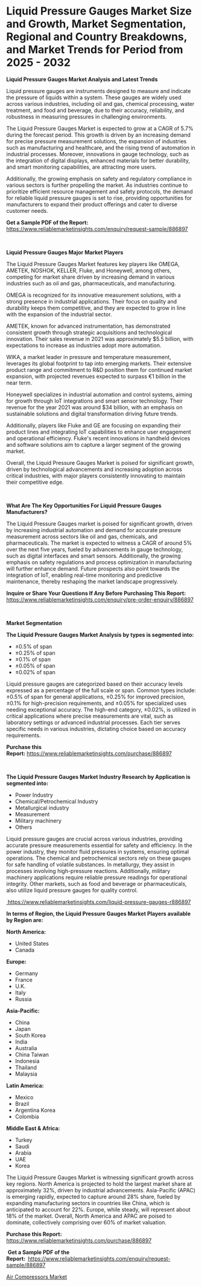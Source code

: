 <p><h1>Liquid Pressure Gauges Market Size and Growth, Market Segmentation, Regional and Country Breakdowns, and Market Trends for Period from 2025 -  2032</h1></p><p><strong>Liquid Pressure Gauges Market Analysis and Latest Trends</strong></p>
<p><p>Liquid pressure gauges are instruments designed to measure and indicate the pressure of liquids within a system. These gauges are widely used across various industries, including oil and gas, chemical processing, water treatment, and food and beverage, due to their accuracy, reliability, and robustness in measuring pressures in challenging environments.</p><p>The Liquid Pressure Gauges Market is expected to grow at a CAGR of 5.7% during the forecast period. This growth is driven by an increasing demand for precise pressure measurement solutions, the expansion of industries such as manufacturing and healthcare, and the rising trend of automation in industrial processes. Moreover, innovations in gauge technology, such as the integration of digital displays, enhanced materials for better durability, and smart monitoring capabilities, are attracting more users.</p><p>Additionally, the growing emphasis on safety and regulatory compliance in various sectors is further propelling the market. As industries continue to prioritize efficient resource management and safety protocols, the demand for reliable liquid pressure gauges is set to rise, providing opportunities for manufacturers to expand their product offerings and cater to diverse customer needs.</p></p>
<p><strong>Get a Sample PDF of the Report:&nbsp;</strong> <a href="https://www.reliablemarketinsights.com/enquiry/request-sample/886897?utm_campaign=3011&utm_medium=2&utm_source=Github&utm_content=ia&utm_term=08042025&utm_id=liquid-pressure-gauges">https://www.reliablemarketinsights.com/enquiry/request-sample/886897</a></p>
<p>&nbsp;</p>
<p><strong>Liquid Pressure Gauges Major Market Players</strong></p>
<p><p>The Liquid Pressure Gauges Market features key players like OMEGA, AMETEK, NOSHOK, KELLER, Fluke, and Honeywell, among others, competing for market share driven by increasing demand in various industries such as oil and gas, pharmaceuticals, and manufacturing.</p><p>OMEGA is recognized for its innovative measurement solutions, with a strong presence in industrial applications. Their focus on quality and durability keeps them competitive, and they are expected to grow in line with the expansion of the industrial sector.</p><p>AMETEK, known for advanced instrumentation, has demonstrated consistent growth through strategic acquisitions and technological innovation. Their sales revenue in 2021 was approximately $5.5 billion, with expectations to increase as industries adopt more automation.</p><p>WIKA, a market leader in pressure and temperature measurement, leverages its global footprint to tap into emerging markets. Their extensive product range and commitment to R&D position them for continued market expansion, with projected revenues expected to surpass €1 billion in the near term.</p><p>Honeywell specializes in industrial automation and control systems, aiming for growth through IoT integrations and smart sensor technology. Their revenue for the year 2021 was around $34 billion, with an emphasis on sustainable solutions and digital transformation driving future trends.</p><p>Additionally, players like Fluke and GE are focusing on expanding their product lines and integrating IoT capabilities to enhance user engagement and operational efficiency. Fluke's recent innovations in handheld devices and software solutions aim to capture a larger segment of the growing market.</p><p>Overall, the Liquid Pressure Gauges Market is poised for significant growth, driven by technological advancements and increasing adoption across critical industries, with major players consistently innovating to maintain their competitive edge.</p></p>
<p>&nbsp;</p>
<p><strong>What Are The Key Opportunities For Liquid Pressure Gauges Manufacturers?</strong></p>
<p><p>The Liquid Pressure Gauges market is poised for significant growth, driven by increasing industrial automation and demand for accurate pressure measurement across sectors like oil and gas, chemicals, and pharmaceuticals. The market is expected to witness a CAGR of around 5% over the next five years, fueled by advancements in gauge technology, such as digital interfaces and smart sensors. Additionally, the growing emphasis on safety regulations and process optimization in manufacturing will further enhance demand. Future prospects also point towards the integration of IoT, enabling real-time monitoring and predictive maintenance, thereby reshaping the market landscape progressively.</p></p>
<p><strong>Inquire or Share Your Questions If Any Before Purchasing This Report:</strong> <a href="https://www.reliablemarketinsights.com/enquiry/pre-order-enquiry/886897?utm_campaign=3011&utm_medium=2&utm_source=Github&utm_content=ia&utm_term=08042025&utm_id=liquid-pressure-gauges">https://www.reliablemarketinsights.com/enquiry/pre-order-enquiry/886897</a></p>
<p>&nbsp;</p>
<p><strong>Market Segmentation</strong></p>
<p><strong>The Liquid Pressure Gauges Market Analysis by types is segmented into:</strong></p>
<p><ul><li>±0.5% of span</li><li>±0.25% of span</li><li>±0.1% of span</li><li>±0.05% of span</li><li>±0.02% of span</li></ul></p>
<p><p>Liquid pressure gauges are categorized based on their accuracy levels expressed as a percentage of the full scale or span. Common types include: ±0.5% of span for general applications, ±0.25% for improved precision, ±0.1% for high-precision requirements, and ±0.05% for specialized uses needing exceptional accuracy. The high-end category, ±0.02%, is utilized in critical applications where precise measurements are vital, such as laboratory settings or advanced industrial processes. Each tier serves specific needs in various industries, dictating choice based on accuracy requirements.</p></p>
<p><strong>Purchase this Report:&nbsp;</strong><a href="https://www.reliablemarketinsights.com/purchase/886897?utm_campaign=3011&utm_medium=2&utm_source=Github&utm_content=ia&utm_term=08042025&utm_id=liquid-pressure-gauges">https://www.reliablemarketinsights.com/purchase/886897</a></p>
<p>&nbsp;</p>
<p><strong>The Liquid Pressure Gauges Market Industry Research by Application is segmented into:</strong></p>
<p><ul><li>Power Industry</li><li>Chemical/Petrochemical Industry</li><li>Metallurgical industry</li><li>Measurement</li><li>Military machinery</li><li>Others</li></ul></p>
<p><p>Liquid pressure gauges are crucial across various industries, providing accurate pressure measurements essential for safety and efficiency. In the power industry, they monitor fluid pressures in systems, ensuring optimal operations. The chemical and petrochemical sectors rely on these gauges for safe handling of volatile substances. In metallurgy, they assist in processes involving high-pressure reactions. Additionally, military machinery applications require reliable pressure readings for operational integrity. Other markets, such as food and beverage or pharmaceuticals, also utilize liquid pressure gauges for quality control.</p></p>
<p><a href="https://www.reliablemarketinsights.com/liquid-pressure-gauges-r886897?utm_campaign=3011&utm_medium=2&utm_source=Github&utm_content=ia&utm_term=08042025&utm_id=liquid-pressure-gauges">&nbsp;https://www.reliablemarketinsights.com/liquid-pressure-gauges-r886897</a></p>
<p><strong>In terms of Region, the Liquid Pressure Gauges Market Players available by Region are:</strong></p>
<p>
    <p> <strong> North America: </strong>
        <ul>
            <li>United States</li>
            <li>Canada</li>
        </ul>
        </p> 
    <p> <strong> Europe: </strong>
        <ul>
            <li>Germany</li>
            <li>France</li>
            <li>U.K.</li>
            <li>Italy</li>
            <li>Russia</li>
        </ul>
        </p> 
    <p> <strong> Asia-Pacific: </strong>
        <ul>
            <li>China</li>
            <li>Japan</li>
            <li>South Korea</li>
            <li>India</li>
            <li>Australia</li>
            <li>China Taiwan</li>
            <li>Indonesia</li>
            <li>Thailand</li>
            <li>Malaysia</li>
        </ul>
        </p> 
    <p> <strong> Latin America: </strong>
        <ul>
            <li>Mexico</li>
            <li>Brazil</li>
            <li>Argentina Korea</li>
            <li>Colombia</li>
        </ul>
        </p> 
    <p> <strong> Middle East & Africa: </strong>
        <ul>
            <li>Turkey</li>
            <li>Saudi</li>
            <li>Arabia</li>
            <li>UAE</li>
            <li>Korea</li>
        </ul>
    </p>
    </p>
<p><p>The Liquid Pressure Gauges Market is witnessing significant growth across key regions. North America is projected to hold the largest market share at approximately 32%, driven by industrial advancements. Asia-Pacific (APAC) is emerging rapidly, expected to capture around 28% share, fueled by expanding manufacturing sectors in countries like China, which is anticipated to account for 22%. Europe, while steady, will represent about 18% of the market. Overall, North America and APAC are poised to dominate, collectively comprising over 60% of market valuation.</p></p>
<p><strong>Purchase this Report: </strong><a href="https://www.reliablemarketinsights.com/purchase/886897?utm_campaign=3011&utm_medium=2&utm_source=Github&utm_content=ia&utm_term=08042025&utm_id=liquid-pressure-gauges">https://www.reliablemarketinsights.com/purchase/886897</a></p>
<p>&nbsp;<strong>Get a Sample PDF of the Report:&nbsp;&nbsp;</strong><a href="https://www.reliablemarketinsights.com/enquiry/request-sample/886897?utm_campaign=3011&utm_medium=2&utm_source=Github&utm_content=ia&utm_term=08042025&utm_id=liquid-pressure-gauges">https://www.reliablemarketinsights.com/enquiry/request-sample/886897</a></p>
<p><strong></strong></p>
<p><p><a href="https://github.com/cherrivacius/Market-Research-Report-List-1/blob/main/air-compressors-market.md?utm_campaign=3011&utm_medium=2&utm_source=Github&utm_content=ia&utm_term=08042025&utm_id=liquid-pressure-gauges">Air Compressors Market</a></p></p>